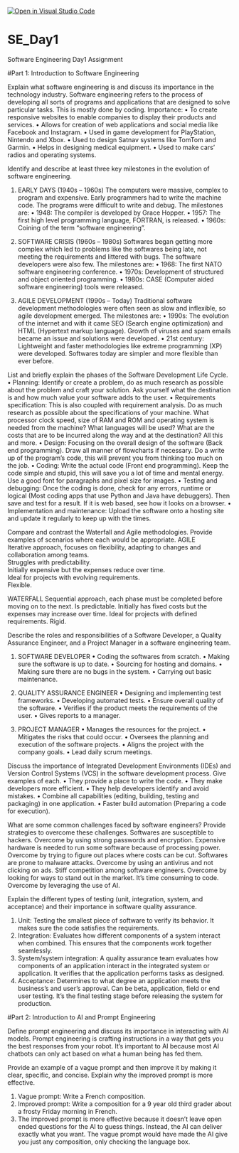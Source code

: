 [![Open in Visual Studio Code](https://classroom.github.com/assets/open-in-vscode-2e0aaae1b6195c2367325f4f02e2d04e9abb55f0b24a779b69b11b9e10269abc.svg)](https://classroom.github.com/online_ide?assignment_repo_id=15565274&assignment_repo_type=AssignmentRepo)
# SE_Day1
Software Engineering Day1 Assignment

#Part 1: Introduction to Software Engineering

Explain what software engineering is and discuss its importance in the technology industry.
Software engineering refers to the process of developing all sorts of programs and applications that are designed to solve particular tasks. This is mostly done by coding. Importance:
•	To create responsive websites to enable companies to display their products and services.
•	Allows for creation of web applications and social media like Facebook and Instagram.
•	Used in game development for PlayStation, Nintendo and Xbox.
•	Used to design Satnav systems like TomTom and Garmin.
•	Helps in designing medical equipment.
•	Used to make cars’ radios and operating systems.


Identify and describe at least three key milestones in the evolution of software engineering.
1)	EARLY DAYS (1940s – 1960s)
The computers were massive, complex to program and expensive. Early programmers had to write the machine code. The programs were difficult to write and debug. The milestones are:
•	1948: The compiler is developed by Grace Hopper.
•	1957: The first high level programming language, FORTRAN, is released.
•	1960s: Coining of the term “software engineering”.

2)	SOFTWARE CRISIS (1960s – 1980s)
Softwares began getting more complex which led to problems like the softwares being late, not meeting the requirements and littered with bugs. The software developers were also few. The milestones are:
•	1968: The first NATO software engineering conference.
•	1970s: Development of structured and object oriented programming.
•	1980s: CASE (Computer aided software engineering) tools were released.

3)	AGILE DEVELOPMENT (1990s – Today)
Traditional software development methodologies were often seen as slow and inflexible, so agile development emerged. The milestones are:
•	1990s: The evolution of the internet and with it came SEO (Search engine optimization) and HTML (Hypertext markup language). Growth of viruses and spam emails became an issue and solutions were developed.
•	21st century: Lightweight and faster methodologies like extreme programming (XP) were developed. Softwares today are simpler and more flexible than ever before.


List and briefly explain the phases of the Software Development Life Cycle.
•	Planning: Identify or create a problem, do as much research as possible about the problem and craft your solution. Ask yourself what the destination is and how much value your software adds to the user.
•	Requirements specification: This is also coupled with requirement analysis. Do as much research as possible about the specifications of your machine. What processor clock speed, size of RAM and ROM and operating system is needed from the machine? What languages will be used? What are the costs that are to be incurred along the way and at the destination? All this and more.
•	Design: Focusing on the overall design of the software (Back end programming). Draw all manner of flowcharts if necessary. Do a write up of the program’s code, this will prevent you from thinking too much on the job.
•	Coding: Write the actual code (Front end programming). Keep the code simple and stupid, this will save you a lot of time and mental energy. Use a good font for paragraphs and pixel size for images.
•	Testing and debugging: Once the coding is done, check for any errors, runtime or logical (Most coding apps that use Python and Java have debuggers). Then save and test for a result. If it is web based, see how it looks on a browser.
•	Implementation and maintenance: Upload the software onto a hosting site and update it regularly to keep up with the times.


Compare and contrast the Waterfall and Agile methodologies. Provide examples of scenarios where each would be appropriate.
AGILE	
Iterative approach, focuses on flexibility, adapting to changes and collaboration among teams.	
Struggles with predictability.	
Initially expensive but the expenses reduce over time.	
Ideal for projects with evolving requirements.	
Flexible.	

WATERFALL
Sequential approach, each phase must be completed before moving on to the next.
Is predictable.
Initially has fixed costs but the expenses may increase over time.
Ideal for projects with defined requirements.
Rigid.

Describe the roles and responsibilities of a Software Developer, a Quality Assurance Engineer, and a Project Manager in a software engineering team.
1)	SOFTWARE DEVELOPER
•	Coding the softwares from scratch.
•	Making sure the software is up to date.
•	Sourcing for hosting and domains.
•	Making sure there are no bugs in the system.
•	Carrying out basic maintenance. 

2)	QUALITY ASSURANCE ENGINEER 
•	Designing and implementing test frameworks.
•	Developing automated tests.
•	Ensure overall quality of the software.
•	Verifies if the product meets the requirements of the user.
•	Gives reports to a manager.

3)	PROJECT MANAGER
•	Manages the resources for the project.
•	Mitigates the risks that could occur.
•	Oversees the planning and execution of the software projects.
•	Aligns the project with the company goals.
•	Lead daily scrum meetings.


Discuss the importance of Integrated Development Environments (IDEs) and Version Control Systems (VCS) in the software development process. Give examples of each.
•	They provide a place to write the code.
•	They make developers more efficient.
•	They help developers identify and avoid mistakes.
•	Combine all capabilities (editing, building, testing and packaging) in one application.
•	Faster build automation (Preparing a code for execution).


What are some common challenges faced by software engineers? Provide strategies to overcome these challenges.
Softwares are susceptible to hackers.	Overcome by using strong passwords and encryption.
Expensive hardware is needed to run some software because of processing power.		Overcome by trying to figure out places where costs can be cut.
Softwares are prone to malware attacks.		Overcome by using an antivirus and not clicking on ads. 
Stiff competition among software engineers.		Overcome by looking for ways to stand out in the market.
It’s time consuming to code.	Overcome by	leveraging the use of AI.


Explain the different types of testing (unit, integration, system, and acceptance) and their importance in software quality assurance.
1)	Unit: Testing the smallest piece of software to verify its behavior. It makes sure the code satisfies the requirements.
2)	Integration: Evaluates how different components of a system interact when combined. This ensures that the components work together seamlessly.
3)	System/system integration: A quality assurance team evaluates how components of an application interact in the integrated system or application. It verifies that the application performs tasks as designed.
4)	Acceptance: Determines to what degree an application meets the business’s and user’s approval. Can be beta, application, field or end user testing. It’s the final testing stage before releasing the system for production.


#Part 2: Introduction to AI and Prompt Engineering


Define prompt engineering and discuss its importance in interacting with AI models.
Prompt engineering is crafting instructions in a way that gets you the best responses from your robot. It’s important to AI because most AI chatbots can only act based on what a human being has fed them.

Provide an example of a vague prompt and then improve it by making it clear, specific, and concise. Explain why the improved prompt is more effective.
1)	Vague prompt: Write a French composition.
2)	Improved prompt: Write a composition for a 9 year old third grader about a frosty Friday morning in French.
3)	The improved prompt is more effective because it doesn’t leave open ended questions for the AI to guess things. Instead, the AI can deliver exactly what you want. The 
    vague prompt would have made the AI give you just any composition, only checking the language box.

